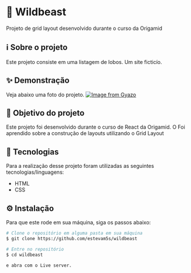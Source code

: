 # 🐺 Wildbeast
Projeto de grid layout desenvolvido durante o curso da Origamid

## ℹ️ Sobre o projeto 
Este projeto consiste em uma listagem de lobos. Um site ficticío.

## ✨ Demonstração
Veja abaixo uma foto do projeto.
[![Image from Gyazo](https://i.gyazo.com/3fd5a588db8a1c14ce8e146459ffa593.jpg)](https://gyazo.com/3fd5a588db8a1c14ce8e146459ffa593)

## 🎯 Objetivo do projeto
Este projeto foi desenvolvido durante o curso de React da Origamid. O Foi aprendido sobre a construção de layouts utilizando o Grid Layout

## 📝 Tecnologias 
Para a realização desse projeto foram utilizadas as seguintes tecnologias/linguagens: 
- HTML
- CSS

## ⚙️ Instalação
Para que este rode em sua máquina, siga os passos abaixo:

```bash
# Clone o repositório em alguma pasta em sua máquina
$ git clone https://github.com/estevam5s/wildbeast

# Entre no repositório
$ cd wildbeast

e abra com o Live server.
```
